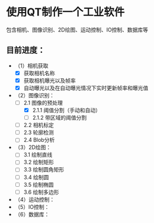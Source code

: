 # 使用QT制作一个工业软件
包含相机、图像识别、2D绘图、运动控制、IO控制、数据库等

## 目前进度：
- （1）相机获取
	- [x]  获取相机名称
	- [x] 获取相机曝光以及帧率
	- [x] 自动曝光以及在自动曝光情况下实时更新帧率和曝光值
-  （2）图像识别：
    - [ ] 2.1 图像的预处理
    	- [x] 2.1.1 阈值分割（手动和自动）
    	- [ ] 2.1.2 带区域的阈值分割
   - [ ]  2.2 相机标定
   - [ ]  2.3 轮廓检测
   - [ ] 2.4 Blob分析
-  （3）2D绘图：
	 - [ ] 3.1 绘制直线
	 - [ ] 3.2 绘制矩形
	 - [ ] 3.3 绘制圆角矩形
	 - [ ] 3.4 绘制圆
	 - [ ] 3.5 绘制椭圆
	 - [ ] 3.6 绘制多边形
- （4）运动控制：
- （5）IO控制：
- （6）数据库：
